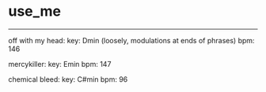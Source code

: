 # use_me
-----------
off with my head: 
key: Dmin (loosely, modulations at ends of phrases)
bpm: 146

mercykiller:
key: Emin
bpm: 147

chemical bleed:
key: C#min
bpm: 96
